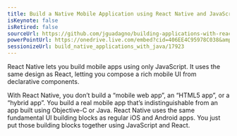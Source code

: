 ```yaml
---
title: Build a Native Mobile Application using React Native and JavaScript
isKeynote: false
isRetired: false
sourceUrl: https://github.com/jguadagno/building-applications-with-react-native
powerPointUrl: https://onedrive.live.com/embed?cid=406EE4C95978C038&amp;resid=406EE4C95978C038%2169814&amp;authkey=AHH-l1O24zmiFSk&amp;em=2
sessionizeUrl: build_native_applications_with_java/17923
---
```

React Native lets you build mobile apps using only JavaScript. It uses the same design as React, letting you compose a rich mobile UI from declarative components.

With React Native, you don’t build a “mobile web app”, an “HTML5 app”, or a “hybrid app”. You build a real mobile app that’s indistinguishable from an app built using Objective-C or Java. React Native uses the same fundamental UI building blocks as regular iOS and Android apps. You just put those building blocks together using JavaScript and React.
